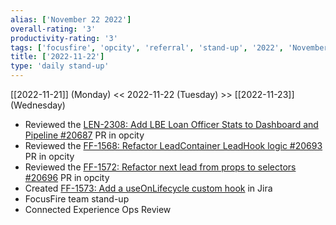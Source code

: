 ```yaml
---
alias: ['November 22 2022']
overall-rating: '3'
productivity-rating: '3'
tags: ['focusfire', 'opcity', 'referral', 'stand-up', '2022', 'November', 'Tuesday']
title: ['2022-11-22']
type: 'daily stand-up'
---
```

[[2022-11-21]] (Monday) << 2022-11-22 (Tuesday) >> [[2022-11-23]] (Wednesday)

- Reviewed the [LEN-2308: Add LBE Loan Officer Stats to Dashboard and Pipeline #20687](https://github.com/Opcity/opcity/pull/20687) PR in opcity
- Reviewed the [FF-1568: Refactor LeadContainer LeadHook logic #20693](https://github.com/Opcity/opcity/pull/20693) PR in opcity
- Reviewed the [FF-1572: Refactor next lead from props to selectors #20696](https://github.com/Opcity/opcity/pull/20696) PR in opcity
- Created [FF-1573: Add a useOnLifecycle custom hook](https://moveinc.atlassian.net/browse/FF-1573) in Jira
- FocusFire team stand-up
- Connected Experience Ops Review